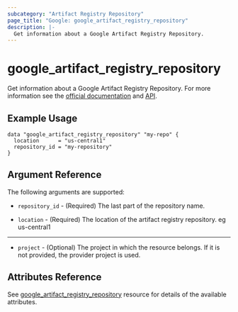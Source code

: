 ```yaml
---
subcategory: "Artifact Registry Repository"
page_title: "Google: google_artifact_registry_repository"
description: |-
  Get information about a Google Artifact Registry Repository.
---
```


# google\_artifact\_registry\_repository

Get information about a Google Artifact Registry Repository. For more information see
the [official documentation](https://cloud.google.com/artifact-registry/docs/)
and [API](https://cloud.google.com/artifact-registry/docs/apis).

## Example Usage

```hcl
data "google_artifact_registry_repository" "my-repo" {
  location      = "us-central1"
  repository_id = "my-repository"
}
```

## Argument Reference

The following arguments are supported:

* `repository_id` - (Required) The last part of the repository name.

* `location` - (Required) The location of the artifact registry repository. eg us-central1

- - -

* `project` - (Optional) The project in which the resource belongs. If it
    is not provided, the provider project is used.

## Attributes Reference

See [google_artifact_registry_repository](https://registry.terraform.io/providers/hashicorp/google/latest/docs/resources/artifact_registry_repository#argument-reference) resource for details of the available attributes.
